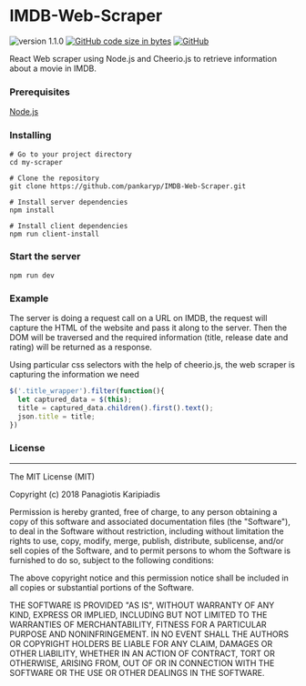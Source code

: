 # IMDB-Web-Scraper
![version 1.1.0](https://img.shields.io/badge/version-1.1.0-brightgreen.svg)
[![GitHub code size in bytes](https://img.shields.io/github/languages/code-size/badges/shields.svg)](https://github.com/pankaryp/IMDB-Web-Scraper.git)
[![GitHub](https://img.shields.io/github/license/mashape/apistatus.svg)](https://github.com/pankaryp/IMDB-Web-Scraper.git)

React Web scraper using Node.js and Cheerio.js to retrieve information about a movie in IMDB.

### Prerequisites
[Node.js](https://nodejs.org/en/)

### Installing
```
# Go to your project directory
cd my-scraper

# Clone the repository
git clone https://github.com/pankaryp/IMDB-Web-Scraper.git

# Install server dependencies
npm install

# Install client dependencies
npm run client-install
```

### Start the server
```
npm run dev
```


### Example

The server is doing a request call on a URL on IMDB, the request will capture the HTML of the website and pass it along to the server.
Then the DOM will be traversed and the required information (title, release date and rating) will be returned as a response.

Using particular css selectors with the help of cheerio.js, the web scraper is capturing the information we need

```javascript
$('.title_wrapper').filter(function(){
  let captured_data = $(this);
  title = captured_data.children().first().text();
  json.title = title;
})

```

### License
---
The MIT License (MIT)

Copyright (c) 2018 Panagiotis Karipiadis

Permission is hereby granted, free of charge, to any person obtaining a copy of this software and associated documentation files (the "Software"), to deal in the Software without restriction, including without limitation the rights to use, copy, modify, merge, publish, distribute, sublicense, and/or sell copies of the Software, and to permit persons to whom the Software is furnished to do so, subject to the following conditions:

The above copyright notice and this permission notice shall be included in all copies or substantial portions of the Software.

THE SOFTWARE IS PROVIDED "AS IS", WITHOUT WARRANTY OF ANY KIND, EXPRESS OR IMPLIED, INCLUDING BUT NOT LIMITED TO THE WARRANTIES OF MERCHANTABILITY, FITNESS FOR A PARTICULAR PURPOSE AND NONINFRINGEMENT. IN NO EVENT SHALL THE AUTHORS OR COPYRIGHT HOLDERS BE LIABLE FOR ANY CLAIM, DAMAGES OR OTHER LIABILITY, WHETHER IN AN ACTION OF CONTRACT, TORT OR OTHERWISE, ARISING FROM, OUT OF OR IN CONNECTION WITH THE SOFTWARE OR THE USE OR OTHER DEALINGS IN THE SOFTWARE.
